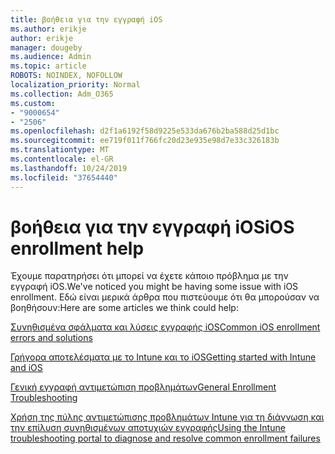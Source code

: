 ```yaml
---
title: βοήθεια για την εγγραφή iOS
ms.author: erikje
author: erikje
manager: dougeby
ms.audience: Admin
ms.topic: article
ROBOTS: NOINDEX, NOFOLLOW
localization_priority: Normal
ms.collection: Adm_O365
ms.custom:
- "9000654"
- "2506"
ms.openlocfilehash: d2f1a6192f58d9225e533da676b2ba588d25d1bc
ms.sourcegitcommit: ee719f011f766fc20d23e935e98d7e33c326183b
ms.translationtype: MT
ms.contentlocale: el-GR
ms.lasthandoff: 10/24/2019
ms.locfileid: "37654440"
---
```

# <a name="ios-enrollment-help"></a><span data-ttu-id="10f4b-102">βοήθεια για την εγγραφή iOS</span><span class="sxs-lookup"><span data-stu-id="10f4b-102">iOS enrollment help</span></span>

<span data-ttu-id="10f4b-103">Έχουμε παρατηρήσει ότι μπορεί να έχετε κάποιο πρόβλημα με την εγγραφή iOS.</span><span class="sxs-lookup"><span data-stu-id="10f4b-103">We've noticed you might be having some issue with iOS enrollment.</span></span> <span data-ttu-id="10f4b-104">Εδώ είναι μερικά άρθρα που πιστεύουμε ότι θα μπορούσαν να βοηθήσουν:</span><span class="sxs-lookup"><span data-stu-id="10f4b-104">Here are some articles we think could help:</span></span> 

[<span data-ttu-id="10f4b-105">Συνηθισμένα σφάλματα και λύσεις εγγραφής iOS</span><span class="sxs-lookup"><span data-stu-id="10f4b-105">Common iOS enrollment errors and solutions</span></span>](https://support.microsoft.com/help/4039809/troubleshooting-ios-device-enrollment-in-intune)

[<span data-ttu-id="10f4b-106">Γρήγορα αποτελέσματα με το Intune και το iOS</span><span class="sxs-lookup"><span data-stu-id="10f4b-106">Getting started with Intune and iOS</span></span>](https://docs.microsoft.com/intune/enrollment/ios-enroll)

[<span data-ttu-id="10f4b-107">Γενική εγγραφή αντιμετώπιση προβλημάτων</span><span class="sxs-lookup"><span data-stu-id="10f4b-107">General Enrollment Troubleshooting</span></span>](https://docs.microsoft.com/intune/enrollment/troubleshoot-device-enrollment-in-intune)

[<span data-ttu-id="10f4b-108">Χρήση της πύλης αντιμετώπισης προβλημάτων Intune για τη διάγνωση και την επίλυση συνηθισμένων αποτυχιών εγγραφής</span><span class="sxs-lookup"><span data-stu-id="10f4b-108">Using the Intune troubleshooting portal to diagnose and resolve common enrollment failures</span></span>](https://docs.microsoft.com/intune/help-desk-operators)